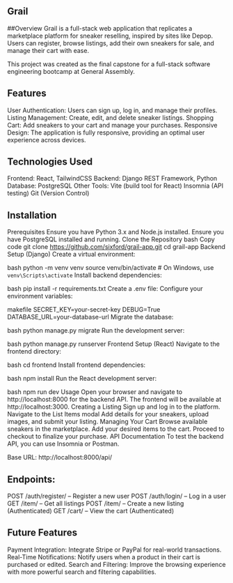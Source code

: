 ## Grail

##Overview
Grail is a full-stack web application that replicates a marketplace platform for sneaker reselling, inspired by sites like Depop. Users can register, browse listings, add their own sneakers for sale, and manage their cart with ease.

This project was created as the final capstone for a full-stack software engineering bootcamp at General Assembly.


## Features
User Authentication: Users can sign up, log in, and manage their profiles.
Listing Management: Create, edit, and delete sneaker listings.
Shopping Cart: Add sneakers to your cart and manage your purchases.
Responsive Design: The application is fully responsive, providing an optimal user experience across devices.

## Technologies Used
Frontend: React, TailwindCSS
Backend: Django REST Framework, Python
Database: PostgreSQL
Other Tools:
Vite (build tool for React)
Insomnia (API testing)
Git (Version Control)

## Installation
Prerequisites
Ensure you have Python 3.x and Node.js installed.
Ensure you have PostgreSQL installed and running.
Clone the Repository
bash
Copy code
git clone https://github.com/sixford/grail-app.git
cd grail-app
Backend Setup (Django)
Create a virtual environment:

bash
python -m venv venv
source venv/bin/activate  # On Windows, use `venv\Scripts\activate`
Install backend dependencies:

bash
pip install -r requirements.txt
Create a .env file: Configure your environment variables:

makefile
SECRET_KEY=your-secret-key
DEBUG=True
DATABASE_URL=your-database-url
Migrate the database:

bash
python manage.py migrate
Run the development server:

bash
python manage.py runserver
Frontend Setup (React)
Navigate to the frontend directory:

bash
cd frontend
Install frontend dependencies:

bash
npm install
Run the React development server:

bash
npm run dev
Usage
Open your browser and navigate to http://localhost:8000 for the backend API.
The frontend will be available at http://localhost:3000.
Creating a Listing
Sign up and log in to the platform.
Navigate to the List Items modal
Add details for your sneakers, upload images, and submit your listing.
Managing Your Cart
Browse available sneakers in the marketplace.
Add your desired items to the cart.
Proceed to checkout to finalize your purchase.
API Documentation
To test the backend API, you can use Insomnia or Postman.

Base URL: http://localhost:8000/api/

## Endpoints:
POST /auth/register/ – Register a new user
POST /auth/login/ – Log in a user
GET /item/ – Get all listings
POST /item/ – Create a new listing (Authenticated)
GET /cart/ – View the cart (Authenticated)


## Future Features
Payment Integration: Integrate Stripe or PayPal for real-world transactions.
Real-Time Notifications: Notify users when a product in their cart is purchased or edited.
Search and Filtering: Improve the browsing experience with more powerful search and filtering capabilities.
